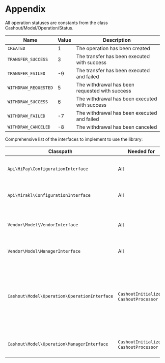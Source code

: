 # Appendix

All operation statuses are constants from the class Cashout/Model/Operation/Status.

| Name               | Value | Description                                    |
|--------------------|-------|------------------------------------------------|
| `CREATED`            | 1     | The operation has been created                      |
| `TRANSFER_SUCCESS`   | 3     | The transfer has been executed with success    |
| `TRANSFER_FAILED`    | -9    | The transfer has been executed and failed      |
| `WITHDRAW_REQUESTED` | 5     | The withdrawal has been requested with success |
| `WITHDRAW_SUCCESS`   | 6     | The withdrawal has been executed with success  |
| `WITHDRAW_FAILED`    | -7    | The withdrawal has been executed and failed    |
| `WITHDRAW_CANCELED`  | -8    | The withdrawal has been canceled              |

Comprehensive list of the interfaces to implement to use the library:

| Classpath                                  | Needed for                           | Description                                                                                  |
|--------------------------------------------|--------------------------------------|----------------------------------------------------------------------------------------------|
| `Api\HiPay\ConfigurationInterface`           | All                                  | Represents the data for a HiPay connection                                                   |
| `Api\Mirakl\ConfigurationInterface`          | All                                  | Represents the data for a Mirakl connection                                                  |
| `Vendor\Model\VendorInterface`               | All                                  | Represents an entity to send or receive money                                                |
| `Vendor\Model\ManagerInterface`              | All                                  | Manages vendor entities                                                                      |
| `Cashout\Model\Operation\OperationInterface` | `CashoutInitializer`, `CashoutProcessor` | Represents a transfer from the technical account and a withdrawal to the vendor bank account |
| `Cashout\Model\Operation\ManagerInterface`   | `CashoutInitializer`, `CashoutProcessor` | Manages the operation entities                                                               |